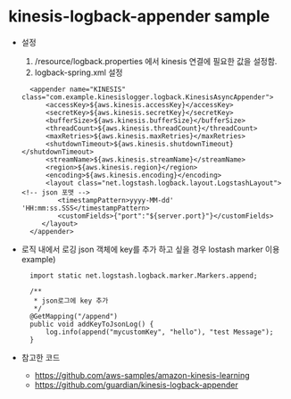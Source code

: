 ﻿# kinesis-logback-appender sample

* 설정  
  1. /resource/logback.properties 에서 kinesis 연결에 필요한 값을 설정함.
  2. logback-spring.xml 설정  
   ```
     <appender name="KINESIS" class="com.example.kinesislogger.logback.KinesisAsyncAppender">
         <accessKey>${aws.kinesis.accessKey}</accessKey>
         <secretKey>${aws.kinesis.secretKey}</secretKey>
         <bufferSize>${aws.kinesis.bufferSize}</bufferSize>
         <threadCount>${aws.kinesis.threadCount}</threadCount>
         <maxRetries>${aws.kinesis.maxRetries}</maxRetries>
         <shutdownTimeout>${aws.kinesis.shutdownTimeout}</shutdownTimeout>
         <streamName>${aws.kinesis.streamName}</streamName>
         <region>${aws.kinesis.region}</region>
         <encoding>${aws.kinesis.encoding}</encoding>         
         <layout class="net.logstash.logback.layout.LogstashLayout"> <!-- json 포맷 -->
            <timestampPattern>yyyy-MM-dd' 'HH:mm:ss.SSS</timestampPattern>
            <customFields>{"port":"${server.port}"}</customFields>
        </layout>
     </appender>  
    ```

* 로직 내에서 로깅 json 객체에 key를 추가 하고 싶을 경우 lostash marker 이용
 example)
    ```
      import static net.logstash.logback.marker.Markers.append;

      /**
       * json로그에 key 추가
       */
      @GetMapping("/append")
      public void addKeyToJsonLog() {
          log.info(append("mycustomKey", "hello"), "test Message");
      }
    ```

* 참고한 코드 
   - https://github.com/aws-samples/amazon-kinesis-learning
   - https://github.com/guardian/kinesis-logback-appender
